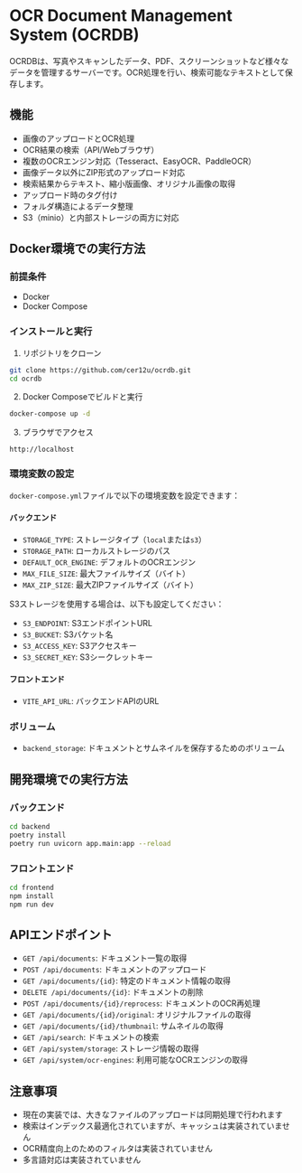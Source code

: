 # OCR Document Management System (OCRDB)

OCRDBは、写真やスキャンしたデータ、PDF、スクリーンショットなど様々なデータを管理するサーバーです。OCR処理を行い、検索可能なテキストとして保存します。

## 機能

- 画像のアップロードとOCR処理
- OCR結果の検索（API/Webブラウザ）
- 複数のOCRエンジン対応（Tesseract、EasyOCR、PaddleOCR）
- 画像データ以外にZIP形式のアップロード対応
- 検索結果からテキスト、縮小版画像、オリジナル画像の取得
- アップロード時のタグ付け
- フォルダ構造によるデータ整理
- S3（minio）と内部ストレージの両方に対応

## Docker環境での実行方法

### 前提条件

- Docker
- Docker Compose

### インストールと実行

1. リポジトリをクローン

```bash
git clone https://github.com/cer12u/ocrdb.git
cd ocrdb
```

2. Docker Composeでビルドと実行

```bash
docker-compose up -d
```

3. ブラウザでアクセス

```
http://localhost
```

### 環境変数の設定

`docker-compose.yml`ファイルで以下の環境変数を設定できます：

#### バックエンド

- `STORAGE_TYPE`: ストレージタイプ（`local`または`s3`）
- `STORAGE_PATH`: ローカルストレージのパス
- `DEFAULT_OCR_ENGINE`: デフォルトのOCRエンジン
- `MAX_FILE_SIZE`: 最大ファイルサイズ（バイト）
- `MAX_ZIP_SIZE`: 最大ZIPファイルサイズ（バイト）

S3ストレージを使用する場合は、以下も設定してください：

- `S3_ENDPOINT`: S3エンドポイントURL
- `S3_BUCKET`: S3バケット名
- `S3_ACCESS_KEY`: S3アクセスキー
- `S3_SECRET_KEY`: S3シークレットキー

#### フロントエンド

- `VITE_API_URL`: バックエンドAPIのURL

### ボリューム

- `backend_storage`: ドキュメントとサムネイルを保存するためのボリューム

## 開発環境での実行方法

### バックエンド

```bash
cd backend
poetry install
poetry run uvicorn app.main:app --reload
```

### フロントエンド

```bash
cd frontend
npm install
npm run dev
```

## APIエンドポイント

- `GET /api/documents`: ドキュメント一覧の取得
- `POST /api/documents`: ドキュメントのアップロード
- `GET /api/documents/{id}`: 特定のドキュメント情報の取得
- `DELETE /api/documents/{id}`: ドキュメントの削除
- `POST /api/documents/{id}/reprocess`: ドキュメントのOCR再処理
- `GET /api/documents/{id}/original`: オリジナルファイルの取得
- `GET /api/documents/{id}/thumbnail`: サムネイルの取得
- `GET /api/search`: ドキュメントの検索
- `GET /api/system/storage`: ストレージ情報の取得
- `GET /api/system/ocr-engines`: 利用可能なOCRエンジンの取得

## 注意事項

- 現在の実装では、大きなファイルのアップロードは同期処理で行われます
- 検索はインデックス最適化されていますが、キャッシュは実装されていません
- OCR精度向上のためのフィルタは実装されていません
- 多言語対応は実装されていません
